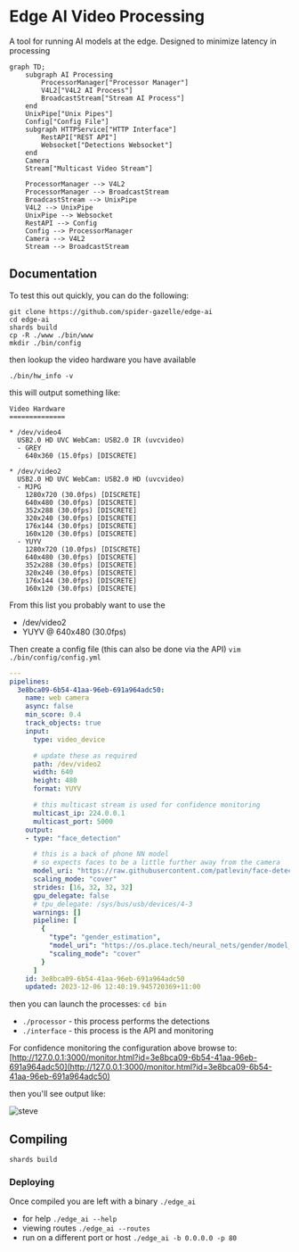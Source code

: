 # Edge AI Video Processing

A tool for running AI models at the edge. Designed to minimize latency in processing

```mermaid
graph TD;
    subgraph AI Processing
        ProcessorManager["Processor Manager"]
        V4L2["V4L2 AI Process"]
        BroadcastStream["Stream AI Process"]
    end
    UnixPipe["Unix Pipes"]
    Config["Config File"]
    subgraph HTTPService["HTTP Interface"]
        RestAPI["REST API"]
        Websocket["Detections Websocket"]
    end
    Camera
    Stream["Multicast Video Stream"]

    ProcessorManager --> V4L2
    ProcessorManager --> BroadcastStream
    BroadcastStream --> UnixPipe
    V4L2 --> UnixPipe
    UnixPipe --> Websocket
    RestAPI --> Config
    Config --> ProcessorManager
    Camera --> V4L2
    Stream --> BroadcastStream
```

## Documentation

To test this out quickly, you can do the following:

```shell
git clone https://github.com/spider-gazelle/edge-ai
cd edge-ai
shards build
cp -R ./www ./bin/www
mkdir ./bin/config
```

then lookup the video hardware you have available

```shell
./bin/hw_info -v
```

this will output something like:

```text
Video Hardware
==============

* /dev/video4
  USB2.0 HD UVC WebCam: USB2.0 IR (uvcvideo)
  - GREY
    640x360 (15.0fps) [DISCRETE]

* /dev/video2
  USB2.0 HD UVC WebCam: USB2.0 HD (uvcvideo)
  - MJPG
    1280x720 (30.0fps) [DISCRETE]
    640x480 (30.0fps) [DISCRETE]
    352x288 (30.0fps) [DISCRETE]
    320x240 (30.0fps) [DISCRETE]
    176x144 (30.0fps) [DISCRETE]
    160x120 (30.0fps) [DISCRETE]
  - YUYV
    1280x720 (10.0fps) [DISCRETE]
    640x480 (30.0fps) [DISCRETE]
    352x288 (30.0fps) [DISCRETE]
    320x240 (30.0fps) [DISCRETE]
    176x144 (30.0fps) [DISCRETE]
    160x120 (30.0fps) [DISCRETE]
```

From this list you probably want to use the

* /dev/video2
* YUYV @ 640x480 (30.0fps)

Then create a config file (this can also be done via the API)
`vim ./bin/config/config.yml`

```yml
---
pipelines:
  3e8bca09-6b54-41aa-96eb-691a964adc50:
    name: web camera
    async: false
    min_score: 0.4
    track_objects: true
    input:
      type: video_device

      # update these as required
      path: /dev/video2
      width: 640
      height: 480
      format: YUYV

      # this multicast stream is used for confidence monitoring
      multicast_ip: 224.0.0.1
      multicast_port: 5000
    output:
    - type: "face_detection"

      # this is a back of phone NN model
      # so expects faces to be a little further away from the camera
      model_uri: "https://raw.githubusercontent.com/patlevin/face-detection-tflite/main/fdlite/data/face_detection_back.tflite"
      scaling_mode: "cover"
      strides: [16, 32, 32, 32]
      gpu_delegate: false
      # tpu_delegate: /sys/bus/usb/devices/4-3
      warnings: []
      pipeline: [
        {
          "type": "gender_estimation",
          "model_uri": "https://os.place.tech/neural_nets/gender/model_lite_gender_q.tflite",
          "scaling_mode": "cover"
        }
      ]
    id: 3e8bca09-6b54-41aa-96eb-691a964adc50
    updated: 2023-12-06 12:40:19.945720369+11:00

```

then you can launch the processes: `cd bin`

* `./processor` - this process performs the detections
* `./interface` - this process is the API and monitoring

For confidence monitoring the configuration above browse to:
[http://127.0.0.1:3000/monitor.html?id=3e8bca09-6b54-41aa-96eb-691a964adc50](http://127.0.0.1:3000/monitor.html?id=3e8bca09-6b54-41aa-96eb-691a964adc50)

then you'll see output like:

![steve](https://github.com/spider-gazelle/edge-ai/assets/368013/8a4af7e2-228f-4c25-932c-cd257b0f87a2)


## Compiling

`shards build`

### Deploying

Once compiled you are left with a binary `./edge_ai`

* for help `./edge_ai --help`
* viewing routes `./edge_ai --routes`
* run on a different port or host `./edge_ai -b 0.0.0.0 -p 80`
